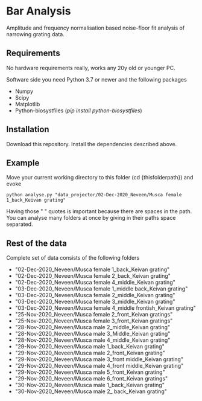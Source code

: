 # Bar Analysis

Amplitude and frequency normalisation based noise-floor
fit analysis of narrowing grating data.

## Requirements

No hardware requirements really, works any 20y old or younger PC.

Software side you need Python 3.7 or newer and the following packages

- Numpy
- Scipy
- Matplotlib
- Python-biosystfiles (*pip install python-biosystfiles*)

## Installation

Download this repository. Install the dependencies described above.

## Example

Move your current working directory to this folder (cd {thisfolderpath})
and evoke

```
python analyse.py "data_projector/02-Dec-2020_Neveen/Musca female 1_back_Keivan grating"
```

Having those " " quotes is important because there are spaces in the path. You can analyse many folders at once by giving in their paths space separated.

## Rest of the data

Complete set of data consists of the following folders

- "02-Dec-2020\_Neveen/Musca female 1\_back\_Keivan grating"
- "02-Dec-2020\_Neveen/Musca female 2\_back\_Keivan grating"
- "02-Dec-2020\_Neveen/Musca female 4\_middle\_Keivan grating"
- "03-Dec-2020\_Neveen/Musca female 1\_middle back\_Keivan grating"
- "03-Dec-2020\_Neveen/Musca female 2\_middle\_Keivan grating"
- "03-Dec-2020\_Neveen/Musca female 3\_middle\_Keivan grating"
- "03-Dec-2020\_Neveen/Musca female 4\_middle frontish\_Keivan grating"
- "25-Nov-2020\_Neveen/Musca female 2\_front\_Keivan gratings"
- "25-Nov-2020\_Neveen/Musca female 3\_front\_Keivan gratings"
- "28-Nov-2020\_Neveen/Musca male 2\_middle\_Keivan grating"
- "28-Nov-2020\_Neveen/Musca male 3\_Middle\_Keivan grating"
- "28-Nov-2020\_Neveen/Musca male 4\_middle\_Keivan grating"
- "29-Nov-2020\_Neveen/Musca male 1\_back\_Keivan grating"
- "29-Nov-2020\_Neveen/Musca male 2\_front\_Keivan grating"
- "29-Nov-2020\_Neveen/Musca male 3\_front middle\_Keivan grating"
- "29-Nov-2020\_Neveen/Musca male 4\_front middle\_Keivan grating"
- "29-Nov-2020\_Neveen/Musca male 5\_front\_Keivan grating"
- "29-Nov-2020\_Neveen/Musca male 6\_front\_Keivan gratings"
- "30-Nov-2020\_Neveen/Musca male 1\_back\_Keivan grating"
- "30-Nov-2020\_Neveen/Musca male 2\_ back\_Keivan grating"
